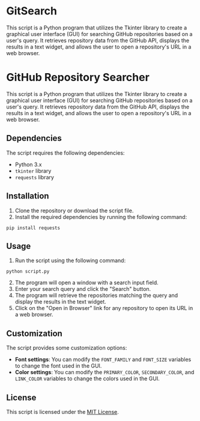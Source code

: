 # GitSearch
This script is a Python program that utilizes the Tkinter library to create a graphical user interface (GUI) for searching GitHub repositories based on a user's query. It retrieves repository data from the GitHub API, displays the results in a text widget, and allows the user to open a repository's URL in a web browser.

# GitHub Repository Searcher

This script is a Python program that utilizes the Tkinter library to create a graphical user interface (GUI) for searching GitHub repositories based on a user's query. It retrieves repository data from the GitHub API, displays the results in a text widget, and allows the user to open a repository's URL in a web browser.

## Dependencies

The script requires the following dependencies:

- Python 3.x
- `tkinter` library
- `requests` library

## Installation

1. Clone the repository or download the script file.
2. Install the required dependencies by running the following command:

```shell
pip install requests
```

## Usage

1. Run the script using the following command:
```shell
python script.py
```


2. The program will open a window with a search input field.
3. Enter your search query and click the "Search" button.
4. The program will retrieve the repositories matching the query and display the results in the text widget.
5. Click on the "Open in Browser" link for any repository to open its URL in a web browser.

## Customization

The script provides some customization options:

- **Font settings**: You can modify the `FONT_FAMILY` and `FONT_SIZE` variables to change the font used in the GUI.
- **Color settings**: You can modify the `PRIMARY_COLOR`, `SECONDARY_COLOR`, and `LINK_COLOR` variables to change the colors used in the GUI.

## License

This script is licensed under the [MIT License](LICENSE).

